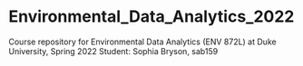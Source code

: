 # Environmental_Data_Analytics_2022

Course repository for Environmental Data Analytics (ENV 872L) at Duke University, Spring 2022
Student: Sophia Bryson, sab159


